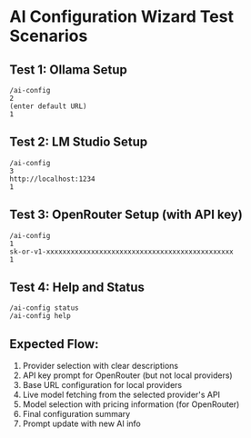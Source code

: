 # AI Configuration Wizard Test Scenarios

## Test 1: Ollama Setup
```
/ai-config
2
(enter default URL)
1
```

## Test 2: LM Studio Setup  
```
/ai-config
3
http://localhost:1234
1
```

## Test 3: OpenRouter Setup (with API key)
```
/ai-config
1
sk-or-v1-xxxxxxxxxxxxxxxxxxxxxxxxxxxxxxxxxxxxxxxxxxxxxx
1
```

## Test 4: Help and Status
```
/ai-config status
/ai-config help
```

## Expected Flow:
1. Provider selection with clear descriptions
2. API key prompt for OpenRouter (but not local providers)
3. Base URL configuration for local providers
4. Live model fetching from the selected provider's API
5. Model selection with pricing information (for OpenRouter)
6. Final configuration summary
7. Prompt update with new AI info